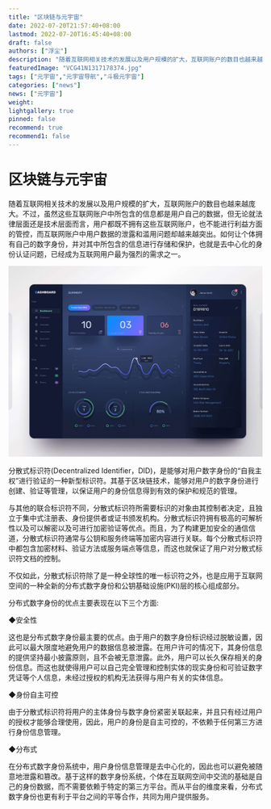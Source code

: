 ```yaml
---
title: "区块链与元宇宙"
date: 2022-07-20T21:57:40+08:00
lastmod: 2022-07-20T16:45:40+08:00
draft: false
authors: ["浮尘"]
description: "随着互联网相关技术的发展以及用户规模的扩大，互联网账户的数目也越来越庞大。不过，虽然这些互联网账户中所包含的信息都是用户自己的数据，但无论就法律层面还是技术层面而言，用户都既不拥有这些互联网账户，也不能进行利益方面的管控，而互联网账户中用户数据的泄露和滥用问题却越来越突出。"
featuredImage: "VCG41N1317178374.jpg"
tags: ["元宇宙","元宇宙导航","斗极元宇宙"]
categories: ["news"]
news: ["元宇宙"]
weight: 
lightgallery: true
pinned: false
recommend: true
recommend1: false
---
```


# 区块链与元宇宙 

随着互联网相关技术的发展以及用户规模的扩大，互联网账户的数目也越来越庞大。不过，虽然这些互联网账户中所包含的信息都是用户自己的数据，但无论就法律层面还是技术层面而言，用户都既不拥有这些互联网账户，也不能进行利益方面的管控，而互联网账户中用户数据的泄露和滥用问题却越来越突出。如何让个体拥有自己的数字身份，并对其中所包含的信息进行存储和保护，也就是去中心化的身份认证问题，已经成为互联网用户最为强烈的需求之一。

![1](aa1391a6-d1a2-43cb-9efd-638b9714e7fc_.jpg)

分散式标识符(Decentralized Identifier，DID)，是能够对用户数字身份的“自我主权”进行验证的一种新型标识符。其基于区块链技术，能够对用户的数字身份进行创建、验证等管理，以保证用户的身份信息得到有效的保护和规范的管理。

与其他的联合标识符不同，分散式标识符所需要标识的对象由其控制者决定，且独立于集中式注册表、身份提供者或证书颁发机构。分散式标识符拥有极高的可解析性以及可以解密以及可进行加密验证等优点。而且，为了构建更加安全的通信信道，分散式标识符通常与公钥和服务终端等加密内容进行关联。每个分散式标识符中都包含加密材料、验证方法或服务端点等信息，而这也就保证了用户对分散式标识符文档的控制。

不仅如此，分散式标识符除了是一种全球性的唯一标识符之外，也是应用于互联网空间的一种全新的分布式数字身份和公钥基础设施(PKI)层的核心组成部分。

分布式数字身份的优点主要表现在以下三个方面:

◆安全性

这也是分布式数字身份最主要的优点。由于用户的数字身份标识经过脱敏设置，因此可以最大限度地避免用户的数据信息被泄露。在用户许可的情况下，其身份信息的提供坚持最小披露原则，且不会被无意泄露。此外，用户可以长久保存相关的身份信息。而这也就使得用户可以自己完全管理和控制实体的现实身份和可验证数字凭证等个人信息，未经过授权的机构无法获得与用户有关的实体信息。

◆身份自主可控

由于分散式标识符将用户的主体身份与数字身份紧密关联起来，并且只有经过用户的授权才能够合理使用，因此，用户的身份是自主可控的，不依赖于任何第三方进行身份信息管理。

◆分布式

在分布式数字身份系统中，用户身份信息管理是去中心化的，因此也可以避免被随意地泄露和篡改。基于这样的数字身份系统，个体在互联网空间中交流的基础是自己的身份数据，而不需要依赖于特定的第三方平台。而从平台的维度来看，分布式数字身份也更有利于平台之间的平等合作，共同为用户提供服务。